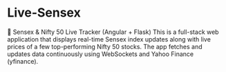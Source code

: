 # Live-Sensex
🏦 Sensex &amp; Nifty 50 Live Tracker (Angular + Flask) This is a full-stack web application that displays real-time Sensex index updates along with live prices of a few top-performing Nifty 50 stocks. The app fetches and updates data continuously using WebSockets and Yahoo Finance (yfinance).
